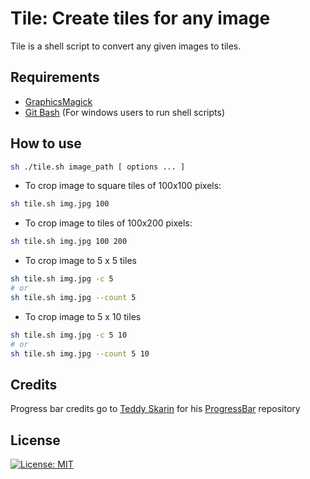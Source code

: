 # Tile: Create tiles for any image
Tile is a shell script to convert any given images to tiles.

## Requirements
- [GraphicsMagick](http://www.graphicsmagick.org/)
- [Git Bash](https://git-scm.com/) (For windows users to run shell scripts)

## How to use
```bash
sh ./tile.sh image_path [ options ... ]
```
- To crop image to square tiles of 100x100 pixels:
```bash
sh tile.sh img.jpg 100
```
- To crop image to tiles of 100x200 pixels:
```bash
sh tile.sh img.jpg 100 200
```
- To crop image to 5 x 5 tiles
```bash
sh tile.sh img.jpg -c 5
# or
sh tile.sh img.jpg --count 5
```
- To crop image to 5 x 10 tiles
```bash
sh tile.sh img.jpg -c 5 10
# or
sh tile.sh img.jpg --count 5 10
```


## Credits
Progress bar credits go to [Teddy Skarin](https://github.com/fearside) for his [ProgressBar](https://github.com/fearside/ProgressBar) repository

## License
[![License: MIT](https://img.shields.io/badge/License-MIT-yellow.svg)](https://opensource.org/licenses/MIT)
